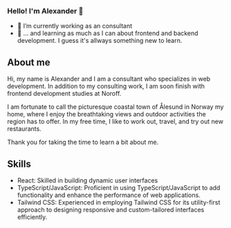 ### Hello! I'm Alexander 👋

<!--
**alexanderdyb/alexanderdyb** is a ✨ _special_ ✨ repository because its `README.md` (this file) appears on your GitHub profile.
-->

- 🔭 I’m currently working as an consultant
- 🌱 ... and learning as much as I can about frontend and backend development. I guess it's allways something new to learn.

## About me

Hi, my name is Alexander and I am a consultant who specializes in web development. In addition to my consulting work, I am soon finish with frontend development studies at Noroff.

I am fortunate to call the picturesque coastal town of Ålesund in Norway my home, where I enjoy the breathtaking views and outdoor activities the region has to offer. In my free time, I like to work out, travel, and try out new restaurants.

Thank you for taking the time to learn a bit about me. 

## Skills

- React: Skilled in building dynamic user interfaces 
- TypeScript/JavaScript: Proficient in using TypeScript/JavaScript to add functionality and enhance the performance of web applications.
- Tailwind CSS: Experienced in employing Tailwind CSS for its utility-first approach to designing responsive and custom-tailored interfaces efficiently.
